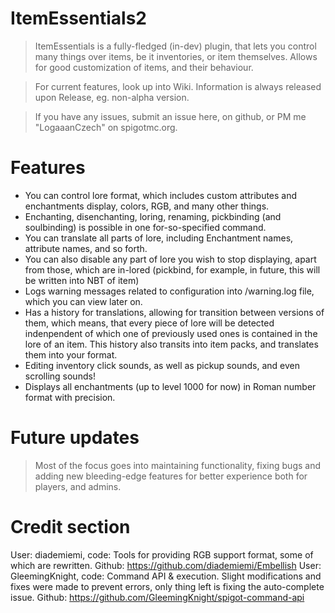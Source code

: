 # ItemEssentials2

> ItemEssentials is a fully-fledged (in-dev) plugin, that lets you control many things over items, be it inventories, or item themselves. Allows for good customization of items, and their behaviour.

> For current features, look up into Wiki. Information is always released upon Release, eg. non-alpha version.

> If you have any issues, submit an issue here, on github, or PM me "LogaaanCzech" on spigotmc.org. 

# Features

- You can control lore format, which includes custom attributes and enchantments display, colors, RGB, and many other things.
- Enchanting, disenchanting, loring, renaming, pickbinding (and soulbinding) is possible in one for-so-specified command.
- You can translate all parts of lore, including Enchantment names, attribute names, and so forth.
- You can also disable any part of lore you wish to stop displaying, apart from those, which are in-lored (pickbind, for example, in future, this will be written into NBT of item)
- Logs warning messages related to configuration into /warning.log file, which you can view later on.
- Has a history for translations, allowing for transition between versions of them, which means, that every piece of lore will be detected indenpendent of which one of previously used ones is contained in the lore of an item. This history also transits into item packs, and translates them into your format.
- Editing inventory click sounds, as well as pickup sounds, and even scrolling sounds!
- Displays all enchantments (up to level 1000 for now) in Roman number format with precision.

# Future updates

> Most of the focus goes into maintaining functionality, fixing bugs and adding new bleeding-edge features for better experience both for players, and admins.

# Credit section
User: diademiemi, code: Tools for providing RGB support format, some of which are rewritten.
Github: https://github.com/diademiemi/Embellish
User: GleemingKnight, code: Command API & execution. Slight modifications and fixes were made to prevent errors, only thing left is fixing the auto-complete issue.
Github: https://github.com/GleemingKnight/spigot-command-api
